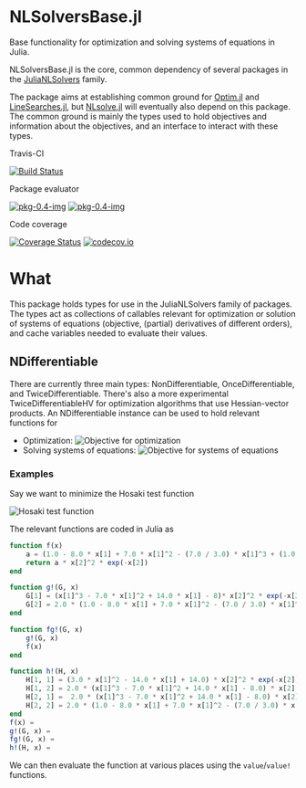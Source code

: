 NLSolversBase.jl
========

Base functionality for optimization and solving systems of equations in Julia.

NLSolversBase.jl is the core, common dependency of several packages in the [JuliaNLSolvers](https://julianlsolvers.github.io) family.

The package aims at establishing common ground for [Optim.jl](https://github.com/JuliaNLSolvers/Optim.jl) and [LineSearches.jl](https://github.com/JuliaNLSolvers/LineSearches.jl), but [NLsolve.jl](https://github.com/JuliaNLSolvers/NLsolve.jl) will eventually also depend on this package. The common ground is mainly the types used to hold objectives and information about the objectives, and an interface to interact with these types.

Travis-CI

[![Build Status](https://travis-ci.org/JuliaNLSolvers/NLSolversBase.jl.svg?branch=master)](https://travis-ci.org/JuliaNLSolvers/NLSolversBase.jl)

Package evaluator

[![pkg-0.4-img](http://pkg.julialang.org/badges/NLSolversBase_0.5.svg)](http://pkg.julialang.org/?pkg=NLSolversBase&ver=0.5)
[![pkg-0.4-img](http://pkg.julialang.org/badges/NLSolversBase_0.6.svg)](http://pkg.julialang.org/?pkg=NLSolversBase&ver=0.6)

Code coverage

[![Coverage Status](https://coveralls.io/repos/JuliaNLSolvers/NLSolversBase.jl/badge.svg?branch=master&service=github)](https://coveralls.io/github/JuliaNLSolvers/NLSolversBase.jl?branch=master)
[![codecov.io](http://codecov.io/github/JuliaNLSolvers/NLSolversBase.jl/coverage.svg?branch=master)](http://codecov.io/github/pkofod/NLSolversBase.jl?branch=master)

# What
This package holds types for use in the JuliaNLSolvers family of packages. The types act as collections of callables relevant for optimization or solution of systems of equations (objective, (partial) derivatives of different orders), and cache variables needed to evaluate their values.

## NDifferentiable
There are currently three main types: NonDifferentiable, OnceDifferentiable, and TwiceDifferentiable. There's also a more experimental TwiceDifferentiableHV for optimization algorithms that use Hessian-vector products. An NDifferentiable instance can be used to hold relevant functions for

 - Optimization: ![Objective for optimization](https://user-images.githubusercontent.com/8431156/33996090-6224581c-e0e0-11e7-8737-5dd659745dcb.gif)
 - Solving systems of equations: ![Objective for systems of equations](https://user-images.githubusercontent.com/8431156/33996088-60760c4a-e0e0-11e7-96ca-470f2731f1c7.gif)

### Examples
Say we want to minimize the Hosaki test function

![Hosaki test function](https://user-images.githubusercontent.com/8431156/33995927-c5b9f950-e0df-11e7-8760-9ba792c2b331.gif)

The relevant functions are coded in Julia as
```julia
function f(x)
    a = (1.0 - 8.0 * x[1] + 7.0 * x[1]^2 - (7.0 / 3.0) * x[1]^3 + (1.0 / 4.0) * x[1]^4)
    return a * x[2]^2 * exp(-x[2])
end

function g!(G, x)
    G[1] = (x[1]^3 - 7.0 * x[1]^2 + 14.0 * x[1] - 8)* x[2]^2 * exp(-x[2])
    G[2] = 2.0 * (1.0 - 8.0 * x[1] + 7.0 * x[1]^2 - (7.0 / 3.0) * x[1]^3 + (1.0 / 4.0) * x[1]^4) * x[2] * exp(-x[2]) - (1.0 - 8.0 * x[1] + 7.0 * x[1]^2 - (7.0 / 3.0) * x[1]^3 + (1.0 / 4.0) * x[1]^4) * x[2]^2 * exp(-x[2])
end

function fg!(G, x)
    g!(G, x)
    f(x)
end

function h!(H, x)
    H[1, 1] = (3.0 * x[1]^2 - 14.0 * x[1] + 14.0) * x[2]^2 * exp(-x[2])
    H[1, 2] = 2.0 * (x[1]^3 - 7.0 * x[1]^2 + 14.0 * x[1] - 8.0) * x[2] * exp(-x[2])  - (x[1]^3 - 7.0 * x[1]^2 + 14.0 * x[1] - 8.0) * x[2]^2 * exp(-x[2])
    H[2, 1] =  2.0 * (x[1]^3 - 7.0 * x[1]^2 + 14.0 * x[1] - 8.0) * x[2] * exp(-x[2])  - (x[1]^3 - 7.0 * x[1]^2 + 14.0 * x[1] - 8.0) * x[2]^2 * exp(-x[2])
    H[2, 2] = 2.0 * (1.0 - 8.0 * x[1] + 7.0 * x[1]^2 - (7.0 / 3.0) * x[1]^3 + (1.0 / 4.0) * x[1]^4) * exp(-x[2]) - 4.0 * ( 1.0 - 8.0 * x[1] + 7.0 *  x[1]^2 - (7.0 / 3.0) * x[1]^3 + (1.0 / 4.0) * x[1]^4) * x[2] * exp(-x[2]) + (1.0 - 8.0 * x[1] + 7.0 * x[1]^2 - (7.0 / 3.0) * x[1]^3 + (1.0 / 4.0) * x[1]^4) * x[2]^2 * exp(-x[2])
end
f(x) = 
g!(G, x) = 
fg!(G, x) = 
h!(H, x) = 
```
We can then evaluate the function at various places using the `value`/`value!` functions.